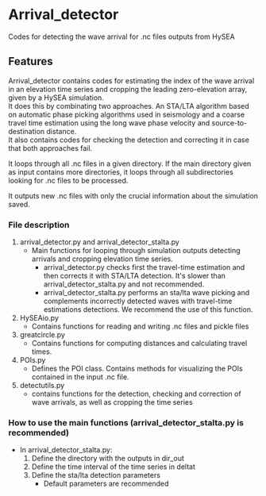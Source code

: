 
# Arrival_detector

Codes for detecting the wave arrival for .nc files outputs from HySEA

## Features

Arrival_detector contains codes for estimating the index of the wave arrival in an elevation time series and cropping the leading zero-elevation array, given by a HySEA simulation.  
It does this by combinating two approaches. An STA/LTA algorithm based on automatic phase picking algorithms used in seismology and a coarse travel time estimation using the long wave phase velocity and source-to-destination distance.  
It also contains codes for checking the detection and correcting it in case that both approaches fail.  

It loops through all .nc files in a given directory. If the main directory given as input contains more directories, it loops through all subdirectories looking for .nc files to be processed.  

It outputs new .nc files with only the crucial information about the simulation saved.

### File description

1. arrival_detector.py and arrival_detector_stalta.py
    - Main functions for looping through simulation outputs detecting arrivals and cropping elevation time series.
        - arrival_detector.py checks first the travel-time estimation and then corrects it with STA/LTA detection. It's slower than arrival_detector_stalta.py and not recommended.
        - arrival_detector_stalta.py performs an sta/lta wave picking and complements incorrectly detected waves with travel-time estimations detections. We recommend the use of this function.
2. HySEAio.py
    - Contains functions for reading and writing .nc files and pickle files
3. greatcircle.py
    - Contains functions for computing distances and calculating travel times.
4. POIs.py
    - Defines the POI class. Contains methods for visualizing the POIs contained in the input .nc file.
5. detectutils.py  
    - contains functions for the detection, checking and correction of wave arrivals, as well as cropping the time series

### How to use the main functions (arrival_detector_stalta.py is recommended)

- In arrival_detector_stalta.py:
    1. Define the directory with the outputs in dir_out
    2. Define the time interval of the time series in deltat
    3. Define the sta/lta detection parameters
        - Default parameters are recommended
